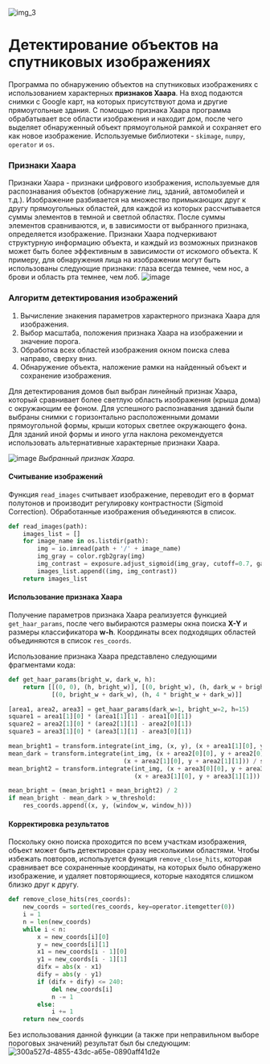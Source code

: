 ![img_3](https://user-images.githubusercontent.com/108347547/181920454-9a2f3ea5-75a7-48c1-868d-6c9bf3f90386.jpg)

# Детектирование объектов на спутниковых изображениях
Программа по обнаружению объектов на спутниковых изображениях с использованием характерных **признаков Хаара**. На вход подаются снимки с Google карт, на которых присутствуют дома и другие прямоугольные здания. С помощью признака Хаара программа обрабатывает все области изображения и находит дом, после чего выделяет обнаруженный объект прямоугольной рамкой и сохраняет его как новое изображение. Используемые библиотеки - `skimage`, `numpy`, `operator` и `os`.

### Признаки Хаара
Признаки Хаара - признаки цифрового изображения, используемые для распознавания объектов (обнаружение лиц, зданий, автомобилей и т.д.). Изображение разбивается на множество примыкающих друг к другу прямоугольных областей, для каждой из которых рассчитывается суммы элементов в темной и светлой областях. После суммы элементов сравниваются, и, в зависимости от выбранного признака, определяется изображение. Признаки Хаара подчеркивают структурную информацию объекта, и каждый из возможных признаков может быть более эффективным в зависимости от искомого объекта. К примеру, для обнаружения лица на изображении могут быть использованы следующие признаки: глаза всегда темнее, чем нос, а брови и область рта темнее, чем лоб.
![image](https://user-images.githubusercontent.com/108347547/181924821-0534e35c-05ba-4ca1-8119-cf989c5ba9a1.png)

### Алгоритм детектирования изображений
1. Вычисление знакения параметров характерного признака Хаара для изображения.
2. Выбор масштаба, положения признака Хаара на изображении и значение порога.
3. Обработка всех областей изображения окном поиска слева направо, сверху вниз.
4. Обнаружение объекта, наложение рамки на найденный объект и сохранение изображения.

Для детектирования домов был выбран линейный признак Хаара, который сравнивает более светлую область изображения (крыша дома) с окружающим ее фоном. Для успешного распознавания зданий были выбраны снимки с горизонтально расположенными домами прямоугольной формы, крыши которых светлее окружающего фона. Для зданий иной формы и иного угла наклона рекомендуется использовать альтернативные характерные признаки Хаара.

![image](https://user-images.githubusercontent.com/108347547/182026447-3943dafe-d82f-40ce-b811-76f2b6072e99.png)
*Выбранный признак Хаара.*

#### Считывание изображений
Функция `read_images` считывает изображение, переводит его в формат полутонов и производит регулировку контрастности (Sigmoid Correction). Обработанные изображения объединяются в список.
```python
def read_images(path):
    images_list = []
    for image_name in os.listdir(path):
        img = io.imread(path + '/' + image_name)
        img_gray = color.rgb2gray(img)
        img_contrast = exposure.adjust_sigmoid(img_gray, cutoff=0.7, gain=25, inv=False)
        images_list.append((img, img_contrast))
    return images_list
```
#### Использование признака Хаара
Получение параметров признака Хаара реализуется функцией `get_haar_params`, после чего выбираются размеры окна поиска **X-Y** и размеры классификатора **w-h**. Координаты всех подходящих областей объединяются в список `res_coords`.

Использование признака Хаара представлено следующими фрагментами кода:
```python
def get_haar_params(bright_w, dark_w, h):
    return [[(0, 0), (h, bright_w)], [(0, bright_w), (h, dark_w + bright_w)],
            [(0, bright_w + dark_w), (h, 4 * bright_w + dark_w)]]

[area1, area2, area3] = get_haar_params(dark_w=1, bright_w=2, h=15)
square1 = area1[1][0] * (area1[1][1] - area1[0][1])
square2 = area2[1][0] * (area2[1][1] - area2[0][1])
square3 = area3[1][0] * (area3[1][1] - area3[0][1])

mean_bright1 = transform.integrate(int_img, (x, y), (x + area1[1][0], y + area1[1][1])) / square1
mean_dark = transform.integrate(int_img, (x + area2[0][0], y + area2[0][1]),
                                (x + area2[1][0], y + area2[1][1])) / square2
mean_bright2 = transform.integrate(int_img, (x + area3[0][0], y + area3[0][1]),
                                   (x + area3[1][0], y + area3[1][1])) / square3

mean_bright = (mean_bright1 + mean_bright2) / 2
if mean_bright - mean_dark > w_threshold:
    res_coords.append((x, y, (window_w, window_h)))
```

#### Корректировка результатов
Поскольку окно поиска проходится по всем участкам изображения, объект может быть детектирован сразу несколькими областями. Чтобы избежать повторов, используется функция `remove_close_hits`, которая сравнивает все сохраненные координаты, на которых было обнаружено изображение, и удаляет повторяющиеся, которые находятся слишком близко друг к другу.
```python
def remove_close_hits(res_coords):
    new_coords = sorted(res_coords, key=operator.itemgetter(0))
    i = 1
    n = len(new_coords)
    while i < n:
        x = new_coords[i][0]
        y = new_coords[i][1]
        x1 = new_coords[i - 1][0]
        y1 = new_coords[i - 1][1]
        difx = abs(x - x1)
        dify = abs(y - y1)
        if (difx + dify) <= 240:
            del new_coords[i]
            n -= 1
        else:
            i += 1
    return new_coords
```
Без использования данной функции (а также при неправильном выборе пороговых значений) результат был бы следующим:
![300a527d-4855-43dc-a65e-0890aff41d2e](https://user-images.githubusercontent.com/108347547/182027550-1ea0f88a-57ab-41c3-b768-c84eb7883c88.jpeg)
